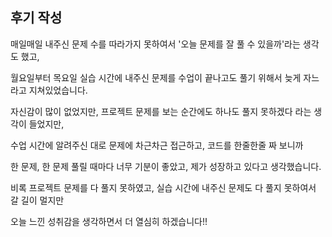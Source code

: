 ## 후기 작성

매일매일 내주신 문제 수를 따라가지 못하여서 '오늘 문제를 잘 풀 수 있을까'라는 생각도 했고, 

월요일부터 목요일 실습 시간에 내주신 문제를 수업이 끝나고도 풀기 위해서 늦게 자느라고 지쳐있었습니다. 



자신감이 많이 없었지만, 프로젝트 문제를 보는 순간에도 하나도 풀지 못하겠다 라는 생각이 들었지만, 

수업 시간에 알려주신 대로 문제에 차근차근 접근하고, 코드를 한줄한줄 짜 보니까 

한 문제, 한 문제 풀릴 때마다 너무 기분이 좋았고, 제가 성장하고 있다고 생각했습니다. 

비록 프로젝트 문제를 다 풀지 못하였고, 실습 시간에 내주신 문제도 다 풀지 못하여서 갈 길이 멀지만 

오늘 느낀 성취감을 생각하면서 더 열심히 하겠습니다!!

